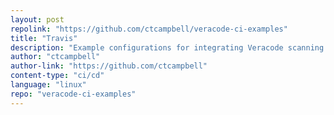 ```yaml
---
layout: post
repolink: "https://github.com/ctcampbell/veracode-ci-examples"
title: "Travis"
description: "Example configurations for integrating Veracode scanning in various continuous integration systems."
author: "ctcampbell"
author-link: "https://github.com/ctcampbell"
content-type: "ci/cd"
language: "linux"
repo: "veracode-ci-examples"
---
```

